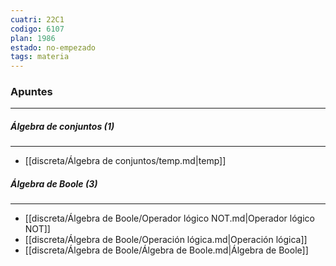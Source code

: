```yaml
---
cuatri: 22C1
codigo: 6107
plan: 1986
estado: no-empezado
tags: materia
---
```

### Apuntes 
---
##### Álgebra de conjuntos (1)
---
* [[discreta/Álgebra de conjuntos/temp.md|temp]]

##### Álgebra de Boole (3)
---
* [[discreta/Álgebra de Boole/Operador lógico NOT.md|Operador lógico NOT]]
* [[discreta/Álgebra de Boole/Operación lógica.md|Operación lógica]]
* [[discreta/Álgebra de Boole/Álgebra de Boole.md|Álgebra de Boole]]

